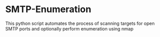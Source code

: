 # SMTP-Enumeration
This python script automates the process of scanning targets for open SMTP ports and optionally perform enumeration using nmap
